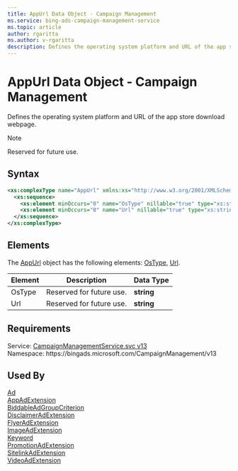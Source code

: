 ```yaml
---
title: AppUrl Data Object - Campaign Management
ms.service: bing-ads-campaign-management-service
ms.topic: article
author: rgaritta
ms.author: v-rgaritta
description: Defines the operating system platform and URL of the app store download webpage.
---
```

# AppUrl Data Object - Campaign Management
Defines the operating system platform and URL of the app store download webpage.

> [!NOTE]
> Reserved for future use.

## Syntax
```xml
<xs:complexType name="AppUrl" xmlns:xs="http://www.w3.org/2001/XMLSchema">
  <xs:sequence>
    <xs:element minOccurs="0" name="OsType" nillable="true" type="xs:string" />
    <xs:element minOccurs="0" name="Url" nillable="true" type="xs:string" />
  </xs:sequence>
</xs:complexType>
```

## <a name="elements"></a>Elements

The [AppUrl](appurl.md) object has the following elements: [OsType](#ostype), [Url](#url).

|Element|Description|Data Type|
|-----------|---------------|-------------|
|<a name="ostype"></a>OsType|Reserved for future use.|**string**|
|<a name="url"></a>Url|Reserved for future use.|**string**|

## Requirements
Service: [CampaignManagementService.svc v13](https://campaign.api.bingads.microsoft.com/Api/Advertiser/CampaignManagement/v13/CampaignManagementService.svc)  
Namespace: https\://bingads.microsoft.com/CampaignManagement/v13  

## Used By
[Ad](ad.md)  
[AppAdExtension](appadextension.md)  
[BiddableAdGroupCriterion](biddableadgroupcriterion.md)  
[DisclaimerAdExtension](disclaimeradextension.md)  
[FlyerAdExtension](flyeradextension.md)  
[ImageAdExtension](imageadextension.md)  
[Keyword](keyword.md)  
[PromotionAdExtension](promotionadextension.md)  
[SitelinkAdExtension](sitelinkadextension.md)  
[VideoAdExtension](videoadextension.md)  
